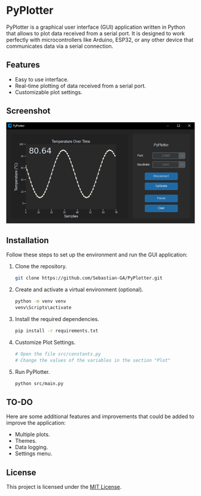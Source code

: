 # PyPlotter

PyPlotter is a graphical user interface (GUI) application written in Python that allows to plot data received from a serial port. It is designed to work perfectly with microcontrollers like Arduino, ESP32, or any other device that communicates data via a serial connection.

## Features
- Easy to use interface.
- Real-time plotting of data received from a serial port.
- Customizable plot settings.

## Screenshot
![Screenshot](screenshot.png)

## Installation
Follow these steps to set up the environment and run the GUI application:

1. Clone the repository.
    ```bash
    git clone https://github.com/Sebastian-GA/PyPlotter.git
    ```
2. Create and activate a virtual environment (optional).
    ```bash
    python -m venv venv
    venv\Scripts\activate
    ```
3. Install the required dependencies.
    ```bash
    pip install -r requirements.txt
    ```
4. Customize Plot Settings.
    ```bash
    # Open the file src/constants.py
    # Change the values of the variables in the section "Plot"
    ```
5. Run PyPlotter.
    ```bash
    python src/main.py
    ```

## TO-DO
Here are some additional features and improvements that could be added to improve the application:
- Multiple plots.
- Themes.
- Data logging.
- Settings menu.

## License
This project is licensed under the [MIT License](LICENSE).